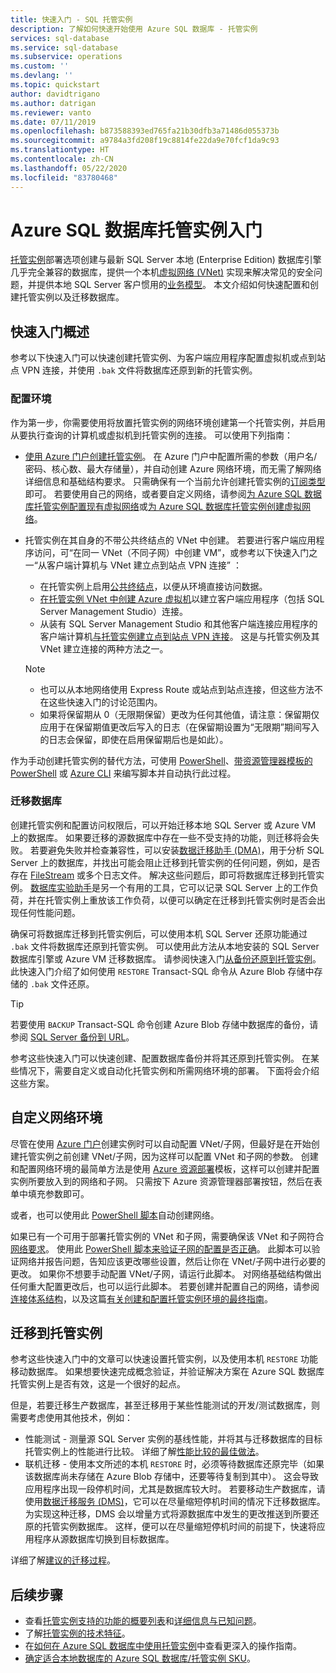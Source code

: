 ```yaml
---
title: 快速入门 - SQL 托管实例
description: 了解如何快速开始使用 Azure SQL 数据库 - 托管实例
services: sql-database
ms.service: sql-database
ms.subservice: operations
ms.custom: ''
ms.devlang: ''
ms.topic: quickstart
author: davidtrigano
ms.author: datrigan
ms.reviewer: vanto
ms.date: 07/11/2019
ms.openlocfilehash: b873588393ed765fa21b30dfb3a71486d055373b
ms.sourcegitcommit: a9784a3fd208f19c8814fe22da9e70fcf1da9c93
ms.translationtype: HT
ms.contentlocale: zh-CN
ms.lasthandoff: 05/22/2020
ms.locfileid: "83780468"
---
```

# <a name="getting-started-with-azure-sql-database-managed-instance"></a>Azure SQL 数据库托管实例入门

[托管实例](sql-database-managed-instance-index.yml)部署选项创建与最新 SQL Server 本地 (Enterprise Edition) 数据库引擎几乎完全兼容的数据库，提供一个本机[虚拟网络 (VNet)](../virtual-network/virtual-networks-overview.md) 实现来解决常见的安全问题，并提供本地 SQL Server 客户惯用的[业务模型](https://azure.microsoft.com/pricing/details/sql-database/)。 本文介绍如何快速配置和创建托管实例以及迁移数据库。

## <a name="quickstart-overview"></a>快速入门概述

参考以下快速入门可以快速创建托管实例、为客户端应用程序配置虚拟机或点到站点 VPN 连接，并使用 `.bak` 文件将数据库还原到新的托管实例。

### <a name="configure-environment"></a>配置环境

作为第一步，你需要使用将放置托管实例的网络环境创建第一个托管实例，并启用从要执行查询的计算机或虚拟机到托管实例的连接。 可以使用下列指南：

- [使用 Azure 门户创建托管实例](sql-database-managed-instance-get-started.md)。 在 Azure 门户中配置所需的参数（用户名/密码、核心数、最大存储量），并自动创建 Azure 网络环境，而无需了解网络详细信息和基础结构要求。 只需确保有一个当前允许创建托管实例的[订阅类型](sql-database-managed-instance-resource-limits.md#supported-subscription-types)即可。 若要使用自己的网络，或者要自定义网络，请参阅[为 Azure SQL 数据库托管实例配置现有虚拟网络](sql-database-managed-instance-configure-vnet-subnet.md)或[为 Azure SQL 数据库托管实例创建虚拟网络](sql-database-managed-instance-create-vnet-subnet.md)。
- 托管实例在其自身的不带公共终结点的 VNet 中创建。 若要进行客户端应用程序访问，可“在同一 VNet（不同子网）中创建 VM”，或参考以下快速入门之一“从客户端计算机与 VNet 建立点到站点 VPN 连接”   ：
  - 在托管实例上启用[公共终结点](sql-database-managed-instance-public-endpoint-configure.md)，以便从环境直接访问数据。
  - [在托管实例 VNet 中创建 Azure 虚拟机](sql-database-managed-instance-configure-vm.md)以建立客户端应用程序（包括 SQL Server Management Studio）连接。
  - 从装有 SQL Server Management Studio 和其他客户端连接应用程序的客户端计算机[与托管实例建立点到站点 VPN 连接](sql-database-managed-instance-configure-p2s.md)。 这是与托管实例及其 VNet 建立连接的两种方法之一。

  > [!NOTE]
  > - 也可以从本地网络使用 Express Route 或站点到站点连接，但这些方法不在这些快速入门的讨论范围内。
  > - 如果将保留期从 0（无限期保留）更改为任何其他值，请注意：保留期仅应用于在保留期值更改后写入的日志（在保留期设置为“无限期”期间写入的日志会保留，即使在启用保留期后也是如此）。

作为手动创建托管实例的替代方法，可使用 [PowerShell](scripts/sql-database-create-configure-managed-instance-powershell.md)、[带资源管理器模板的 PowerShell](scripts/sql-managed-instance-create-powershell-azure-resource-manager-template.md) 或 [Azure CLI](https://docs.microsoft.com/cli/azure/sql/mi#az-sql-mi-create) 来编写脚本并自动执行此过程。

### <a name="migrate-your-databases"></a>迁移数据库

创建托管实例和配置访问权限后，可以开始迁移本地 SQL Server 或 Azure VM 上的数据库。 如果要迁移的源数据库中存在一些不受支持的功能，则迁移将会失败。 若要避免失败并检查兼容性，可以安装[数据迁移助手 (DMA)](https://www.microsoft.com/download/details.aspx?id=53595)，用于分析 SQL Server 上的数据库，并找出可能会阻止迁移到托管实例的任何问题，例如，是否存在 [FileStream](https://docs.microsoft.com/sql/relational-databases/blob/filestream-sql-server) 或多个日志文件。 解决这些问题后，即可将数据库迁移到托管实例。 [数据库实验助手](https://blogs.msdn.microsoft.com/datamigration/2018/08/06/release-database-experimentation-assistant-dea-v2-6/)是另一个有用的工具，它可以记录 SQL Server 上的工作负荷，并在托管实例上重放该工作负荷，以便可以确定在迁移到托管实例时是否会出现任何性能问题。

确保可将数据库迁移到托管实例后，可以使用本机 SQL Server 还原功能通过 `.bak` 文件将数据库还原到托管实例。 可以使用此方法从本地安装的 SQL Server 数据库引擎或 Azure VM 迁移数据库。 请参阅快速入门[从备份还原到托管实例](sql-database-managed-instance-get-started-restore.md)。 此快速入门介绍了如何使用 `RESTORE` Transact-SQL 命令从 Azure Blob 存储中存储的 `.bak` 文件还原。

> [!TIP]
> 若要使用 `BACKUP` Transact-SQL 命令创建 Azure Blob 存储中数据库的备份，请参阅 [SQL Server 备份到 URL](https://docs.microsoft.com/sql/relational-databases/backup-restore/sql-server-backup-to-url)。

参考这些快速入门可以快速创建、配置数据库备份并将其还原到托管实例。 在某些情况下，需要自定义或自动化托管实例和所需网络环境的部署。 下面将会介绍这些方案。

## <a name="customize-network-environment"></a>自定义网络环境

尽管在使用 [Azure 门户](sql-database-managed-instance-get-started.md)创建实例时可以自动配置 VNet/子网，但最好是在开始创建托管实例之前创建 VNet/子网，因为这样可以配置 VNet 和子网的参数。 创建和配置网络环境的最简单方法是使用 [Azure 资源部署](sql-database-managed-instance-create-vnet-subnet.md)模板，这样可以创建并配置实例所要放入到的网络和子网。 只需按下 Azure 资源管理器部署按钮，然后在表单中填充参数即可。

或者，也可以使用此 [PowerShell 脚本](https://www.powershellmagazine.com/2018/07/23/configuring-azure-environment-to-set-up-azure-sql-database-managed-instance-preview/)自动创建网络。

如果已有一个可用于部署托管实例的 VNet 和子网，需要确保该 VNet 和子网符合[网络要求](sql-database-managed-instance-connectivity-architecture.md#network-requirements)。 使用此 [PowerShell 脚本来验证子网的配置是否正确](sql-database-managed-instance-configure-vnet-subnet.md)。 此脚本可以验证网络并报告问题，告知应该更改哪些设置，然后让你在 VNet/子网中进行必要的更改。 如果你不想要手动配置 VNet/子网，请运行此脚本。 对网络基础结构做出任何重大配置更改后，也可以运行此脚本。 若要创建并配置自己的网络，请参阅[连接体系结构](sql-database-managed-instance-connectivity-architecture.md)，以及这篇[有关创建和配置托管实例环境的最终指南](https://medium.com/azure-sqldb-managed-instance/the-ultimate-guide-for-creating-and-configuring-azure-sql-managed-instance-environment-91ff58c0be01)。

## <a name="migrate-to-a-managed-instance"></a>迁移到托管实例

参考这些快速入门中的文章可以快速设置托管实例，以及使用本机 `RESTORE` 功能移动数据库。 如果想要快速完成概念验证，并验证解决方案在 Azure SQL 数据库托管实例上是否有效，这是一个很好的起点。 

但是，若要迁移生产数据库，甚至迁移用于某些性能测试的开发/测试数据库，则需要考虑使用其他技术，例如：
- 性能测试 - 测量源 SQL Server 实例的基线性能，并将其与迁移数据库的目标托管实例上的性能进行比较。 详细了解[性能比较的最佳做法](https://techcommunity.microsoft.com/t5/Azure-SQL-Database/The-best-practices-for-performance-comparison-between-Azure-SQL/ba-p/683210)。
- 联机迁移 - 使用本文所述的本机 `RESTORE` 时，必须等待数据库还原完毕（如果该数据库尚未存储在 Azure Blob 存储中，还要等待复制到其中）。 这会导致应用程序出现一段停机时间，尤其是数据库较大时。 若要移动生产数据库，请使用[数据迁移服务 (DMS)](https://docs.microsoft.com/azure/dms/tutorial-sql-server-to-managed-instance?toc=/azure/sql-database/toc.json)，它可以在尽量缩短停机时间的情况下迁移数据库。 为实现这种迁移，DMS 会以增量方式将源数据库中发生的更改推送到所要还原的托管实例数据库。 这样，便可以在尽量缩短停机时间的前提下，快速将应用程序从源数据库切换到目标数据库。

详细了解[建议的迁移过程](sql-database-managed-instance-migrate.md)。

## <a name="next-steps"></a>后续步骤

- 查看[托管实例支持的功能的概要列表](sql-database-features.md)和[详细信息与已知问题](sql-database-managed-instance-transact-sql-information.md)。
- 了解[托管实例的技术特征](sql-database-managed-instance-resource-limits.md#service-tier-characteristics)。
- 在[如何在 Azure SQL 数据库中使用托管实例](sql-database-howto-managed-instance.md)中查看更深入的操作指南。
- [确定适合本地数据库的 Azure SQL 数据库/托管实例 SKU](/sql/dma/dma-sku-recommend-sql-db/)。
